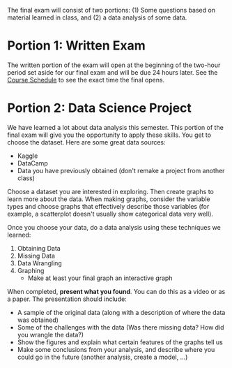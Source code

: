 The final exam will consist of two portions: (1) Some questions based on material learned in class, and (2) a data analysis of some data.

# Portion 1: Written Exam
The written portion of the exam will open at the beginning of the two-hour period set aside for our final exam and will be due 24 hours later. See the [Course Schedule](https://github.com/drolsonmi/math3080/blob/main/3080_Schedule_Sp23.md) to see the exact time the final opens. 

# Portion 2: Data Science Project
We have learned a lot about data analysis this semester. This portion of the final exam will give you the opportunity to apply these skills. You get to choose the dataset. Here are some great data sources:
* Kaggle
* DataCamp
* Data you have previously obtained (don't remake a project from another class)

Choose a dataset you are interested in exploring. Then create graphs to learn more about the data. When making graphs, consider the variable types and choose graphs that effectively describe those variables (for example, a scatterplot doesn't usually show categorical data very well).

Once you choose your data, do a data analysis using these techniques we learned:
1. Obtaining Data
2. Missing Data
3. Data Wrangling
4. Graphing
    * Make at least your final graph an interactive graph

When completed, __present what you found__. You can do this as a video or as a paper. The presentation should include:
* A sample of the original data (along with a description of where the data was obtained)
* Some of the challenges with the data (Was there missing data? How did you wrangle the data?)
* Show the figures and explain what certain features of the graphs tell us
* Make some conclusions from your analysis, and describe where you could go in the future (another analysis, create a model, ...)